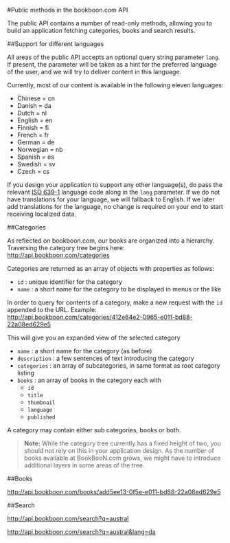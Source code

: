 #﻿Public methods in the bookboon.com API

The public API contains a number of read-only methods, allowing you to build an application fetching categories, books and search results.

##Support for different languages

All areas of the public API accepts an optional query string parameter `lang`. If present, the parameter will be taken as a hint for the preferred language of the user, and we will try to deliver content in this language.

Currently, most of our content is available in the following eleven languages:

  * Chinese = cn
  * Danish = da
  * Dutch = nl
  * English = en
  * Finnish = fi
  * French = fr
  * German = de
  * Norwegian = nb
  * Spanish = es
  * Swedish = sv
  * Czech = cs

If you design your application to support any other language(s), do pass the relevant [ISO 639-1](http://en.wikipedia.org/wiki/List_of_ISO_639-1_codes) language code along in the `lang` parameter. If we do not have translations for your language, we will fallback to English. If we later add translations for the language, no change is required on your end to start receiving localized data.

##Categories

As reflected on bookboon.com, our books are organized into a hierarchy. Traversing the category tree begins here: http://api.bookboon.com/categories

Categories are returned as an array of objects with properties as follows:

  * `id` : unique identifier for the category
  * `name` : a short name for the category to be displayed in menus or the like

In order to query for contents of a category, make a new request with the `id` appended to the URL. Example: http://api.bookboon.com/categories/412e64e2-0965-e011-bd88-22a08ed629e5

This will give you an expanded view of the selected category

  * `name` : a short name for the category (as before)
  * `description` : a few sentences of text introducing the category
  * `categories` : an array of subcategories, in same format as root category listing
  * `books` : an array of books in the category each with
    - `id`
    - `title`
    - `thumbnail`
    - `language`
    - `published`

A category may contain either sub categories, books or both.

> **Note:** While the category tree currently has a fixed height of two, you should not rely on this in your application design. As the number of books available at BookBooN.com grows, we might have to introduce additional layers in some areas of the tree.


##Books

http://api.bookboon.com/books/add5ee13-0f5e-e011-bd88-22a08ed629e5

##Search

http://api.bookboon.com/search?q=austral

http://api.bookboon.com/search?q=austral&lang=da
